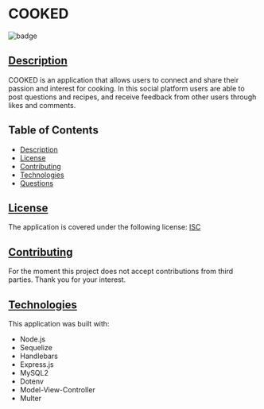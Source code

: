 # COOKED
 
![badge](https://img.shields.io/badge/license-isc-blue)

## [Description](#table-of-contents)

COOKED is an application that allows users to connect and share their passion and interest for cooking. In this social platform users are able to post questions and recipes, and receive feedback from other users through likes and comments.   

## Table of Contents
* [Description](#description)
* [License](#license)
* [Contributing](#contributing)
* [Technologies](#technologies)
* [Questions](#questions)


## [License](#table-of-contents)
The application is covered under the following license:
[ISC](https://choosealicense.com/licenses/isc)


## [Contributing](#table-of-contents)

For the moment this project does not accept contributions from third parties. Thank you for your interest.

## [Technologies](#table-of-contents)

This application was built with: 
* Node.js
* Sequelize
* Handlebars
* Express.js
* MySQL2
* Dotenv
* Model-View-Controller
* Multer